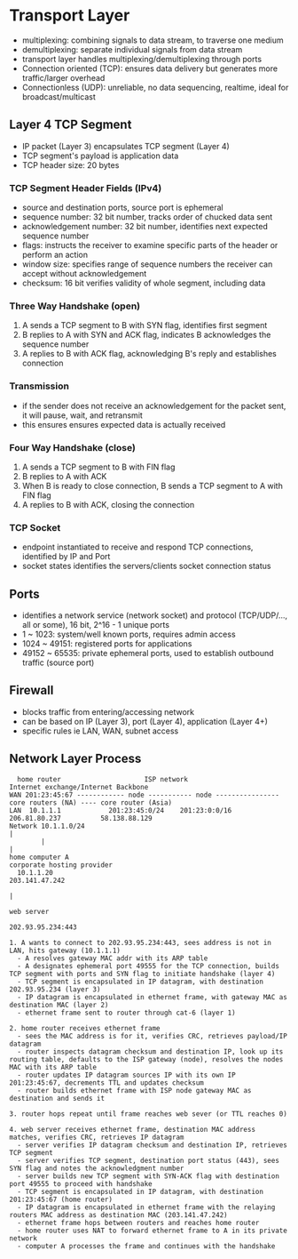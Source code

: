 # Transport Layer

- multiplexing: combining signals to data stream, to traverse one medium
- demultiplexing: separate individual signals from data stream
- transport layer handles multiplexing/demultiplexing through ports
- Connection oriented (TCP): ensures data delivery but generates more traffic/larger overhead
- Connectionless (UDP): unreliable, no data sequencing, realtime, ideal for broadcast/multicast

## Layer 4 TCP Segment

- IP packet (Layer 3) encapsulates TCP segment (Layer 4)
- TCP segment's payload is application data
- TCP header size: 20 bytes

### TCP Segment Header Fields (IPv4)

- source and destination ports, source port is ephemeral
- sequence number: 32 bit number, tracks order of chucked data sent
- acknowledgement number: 32 bit number, identifies next expected sequence number
- flags: instructs the receiver to examine specific parts of the header or perform an action
- window size: specifies range of sequence numbers the receiver can accept without acknowledgement
- checksum: 16 bit verifies validity of whole segment, including data

### Three Way Handshake (open)

1. A sends a TCP segment to B with SYN flag, identifies first segment
1. B replies to A with SYN and ACK flag, indicates B acknowledges the sequence number
1. A replies to B with ACK flag, acknowledging B's reply and establishes connection

### Transmission

- if the sender does not receive an acknowledgement for the packet sent, it will pause, wait, and retransmit
- this ensures ensures expected data is actually received

### Four Way Handshake (close)

1. A sends a TCP segment to B with FIN flag
1. B replies to A with ACK
1. When B is ready to close connection, B sends a TCP segment to A with FIN flag
1. A replies to B with ACK, closing the connection

### TCP Socket

- endpoint instantiated to receive and respond TCP connections, identified by IP and Port
- socket states identifies the servers/clients socket connection status

## Ports

- identifies a network service (network socket) and protocol (TCP/UDP/..., all or some), 16 bit, 2^16 - 1 unique ports
- 1 ~ 1023: system/well known ports, requires admin access
- 1024 ~ 49151: registered ports for applications
- 49152 ~ 65535: private ephemeral ports, used to establish outbound traffic (source port)

## Firewall

- blocks traffic from entering/accessing network
- can be based on IP (Layer 3), port (Layer 4), application (Layer 4+)
- specific rules ie LAN, WAN, subnet access

## Network Layer Process

```text
  home router                     ISP network                        Internet exchange/Internet Backbone
WAN 201:23:45:67 ------------ node ----------- node ---------------- core routers (NA) ---- core router (Asia)
LAN  10.1.1.1            201:23:45:0/24    201:23:0:0/16             206.81.80.237          58.138.88.129
Network 10.1.1.0/24                                                                                |
        |                                                                                          |
home computer A                                                                        corporate hosting provider
  10.1.1.20                                                                                   203.141.47.242
                                                                                                   |
                                                                                               web server
                                                                                            202.93.95.234:443

1. A wants to connect to 202.93.95.234:443, sees address is not in LAN, hits gateway (10.1.1.1)
  - A resolves gateway MAC addr with its ARP table
  - A designates ephemeral port 49555 for the TCP connection, builds TCP segment with ports and SYN flag to initiate handshake (layer 4)
  - TCP segment is encapsulated in IP datagram, with destination 202.93.95.234 (layer 3)
  - IP datagram is encapsulated in ethernet frame, with gateway MAC as destination MAC (layer 2)
  - ethernet frame sent to router through cat-6 (layer 1)

2. home router receives ethernet frame
  - sees the MAC address is for it, verifies CRC, retrieves payload/IP datagram
  - router inspects datagram checksum and destination IP, look up its routing table, defaults to the ISP gateway (node), resolves the nodes MAC with its ARP table
  - router updates IP datagram sources IP with its own IP 201:23:45:67, decrements TTL and updates checksum
  - router builds ethernet frame with ISP node gateway MAC as destination and sends it

3. router hops repeat until frame reaches web sever (or TTL reaches 0)

4. web server receives ethernet frame, destination MAC address matches, verifies CRC, retrieves IP datagram
  - server verifies IP datagram checksum and destination IP, retrieves TCP segment
  - server verifies TCP segment, destination port status (443), sees SYN flag and notes the acknowledgment number
  - server builds new TCP segment with SYN-ACK flag with destination port 49555 to proceed with handshake
  - TCP segment is encapsulated in IP datagram, with destination 201:23:45:67 (home router)
  - IP datagram is encapsulated in ethernet frame with the relaying routers MAC address as destination MAC (203.141.47.242)
  - ethernet frame hops between routers and reaches home router
  - home router uses NAT to forward ethernet frame to A in its private network
  - computer A processes the frame and continues with the handshake
```
